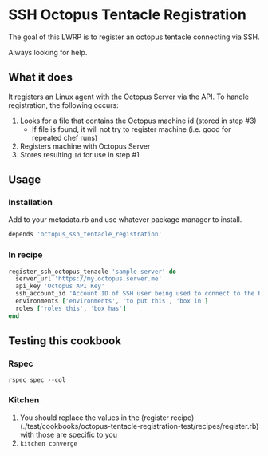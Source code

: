 # SSH Octopus Tentacle Registration

The goal of this LWRP is to register an octopus tentacle connecting via SSH.

Always looking for help.

## What it does

It registers an Linux agent with the Octopus Server via the API. To handle registration, the following occurs:

1. Looks for a file that contains the Octopus machine id (stored in step #3)
    * If file is found, it will not try to register machine (i.e. good for repeated chef runs)
2. Registers machine with Octopus Server
3. Stores resulting `Id` for use in step #1

## Usage

### Installation

Add to your metadata.rb and use whatever package manager to install.

```ruby
depends 'octopus_ssh_tentacle_registration'
```

### In recipe

```ruby
register_ssh_octopus_tenacle 'sample-server' do
  server_url 'https://my.octopus.server.me'
  api_key 'Octopus API Key'
  ssh_account_id 'Account ID of SSH user being used to connect to the boxes'
  environments ['environments', 'to put this', 'box in']
  roles ['roles this', 'box has']
end
```

## Testing this cookbook

### Rspec

```
rspec spec --col
```

### Kitchen

1. You should replace the values in the (register recipe)(./test/cookbooks/octopus-tentacle-registration-test/recipes/register.rb) with those are specific to you
2. `kitchen converge`
